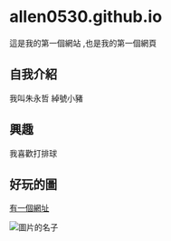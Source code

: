 # allen0530.github.io

這是我的第一個網站 ,也是我的第一個網頁

## 自我介紹
我叫朱永哲 綽號小豬

## 興趣
我喜歡打排球

## 好玩的圖

[有一個網址](https://moodle.mcu.edu.tw/)

![圖片的名子](https://img.wreadit.com/member/158/blogId/easylifetw/149810/article_cover/149810-e23d80efef1f07da6989940f9352300b.png)
